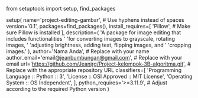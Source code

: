 from setuptools import setup, find_packages

setup(
    name='project-editing-gambar',  # Use hyphens instead of spaces
    version='0.1',
    packages=find_packages(),
    install_requires=[
        'Pillow',  # Make sure Pillow is installed
    ],
    description=(
        'A package for image editing that includes functionalities '
        'for converting images to grayscale, rotating images, '
        'adjusting brightness, adding text, flipping images, and '
        'cropping images.'
    ),
    author='Nama Anda',  # Replace with your name
    author_email='email@jeanbumbungan@gmail.com',  # Replace with your email
    url='https://github.com/Jeanjrg/Project-kelompok-3B-algoritma.git',  # Replace with the appropriate repository URL
    classifiers=[
        'Programming Language :: Python :: 3',
        'License :: OSI Approved :: MIT License',
        'Operating System :: OS Independent',
    ],
    python_requires='>=3.11.9',  # Adjust according to the required Python version
)
